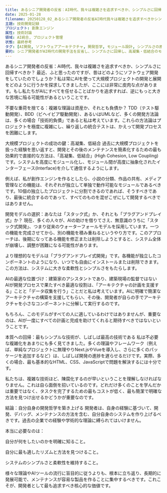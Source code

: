 ```yaml
---
title: あるシニア開発者の反省：AI時代、我々は複雑さを追求すべきか、シンプルさに回帰すべきか
date: 2025-01-28
filename: 20250128_02_あるシニア開発者の反省AI時代我々は複雑さを追求すべきかシンプルさに回帰すべきか.md
主題: 技術開発記録
プロジェクト: 創象エンジン
属性: 技術討論
領域: AI統合, プロジェクト管理
状態: 最終参考
タグ: [AI開発, ソフトウェアアーキテクチャ, 開発哲学, モジュール設計, シンプルさの原則]
要約: シニア開発者がAI時代の開発手法を反省し、シンプルさに回帰し、高凝集・低結合のモジュール設計を採用し、AIを現場監督ではなくアーキテクチャアシスタントとして位置づけることを主張する。
---
```


あるシニア開発者の反省：AI時代、我々は複雑さを追求すべきか、シンプルさに回帰すべきか？
最近、ふと思ったのですが、昔はどのようにソフトウェア開発をしていたのでしょうか？私は常にAIを使って大規模プロジェクトの開発と展開をどのように行うかを探求してきましたが、ここには非常に皮肉な点があります。もし私たちがAIにすべてを任せることばかりを追求すれば、逆にもっと大きな苦境に陥る可能性があるということです。

不要な重荷を捨てる：複雑な理論は資産か、それとも負債か？
TDD（テスト駆動開発）、BDD（ビヘイビア駆動開発）、あるいはUMLなど、多くの開発方法論は、多くの場合「技術的負債」であると私は考えています。これらの方法論はプロジェクトを極度に複雑にし、繰り返しの統合テストは、かえって開発プロセスを困難にします。

大規模プロジェクトの成功の鍵：高凝集、低結合
過去に大規模プロジェクトを扱った経験を思い返すと、開発とその後のメンテナンスを簡素化するための最も効果的で直接的な方法は、「高凝集、低結合」(High Cohesion, Low Coupling)です。システムを高度にモジュール化し、モジュール間が高度に抽象化されたインターフェース(Interface)を介して通信するようにします。

例えば、私が創作エンジンを作るとしたら、小説の分類、作品の共有、メディア管理などの機能は、それぞれが独立して単独で動作可能なモジュールであるべきです。10個の独立したプロジェクトに分割できるのであれば、そうすべきであり、最後に統合するのであって、すべてのものを混ぜこぜにして開発するべきではありません。

開発モデルの選択：あなたは「スタック式」か、それとも「プラグアンドプレイ式」か？
現在、多くの人々が、AIの助けを借りてさえ、無意識のうちに「スタック式開発」、つまり従来のウォーターフォールモデルを採用しています。一つの機能を完成させてから、別の機能を積み重ねるというやり方です。このアプローチは、後期になってある機能を修正または削除しようとすると、システム全体が崩壊し、調整が困難になる可能性があります。

より理想的なモデルは「プラグアンドプレイ式開発」です。各機能が独立したコンポーネントのようになり、いつでも自由にインストールまたは削除できます。この方法は、システムに大きな柔軟性とシンプルさをもたらします。

AIの最適な位置づけ：建築家のアシスタントであり、建築現場の監督ではない
AIが開発プロセスで果たすべき最適な役割は、「アーキテクチャの計画を支援する」ことと「データ収集を行う」ことだと私は考えています。AIに明確で簡潔なアーキテクチャの構築を支援してもらい、その後、開発者が自らの手でアーキテクチャを小さなコンポーネントに分解して実行するのです。

もちろん、このモデルがすべての人に適しているわけではありませんが、重要なのは、AIが一度にすべての計画と完成を助けてくれると期待すべきではないということです。

本質への回帰：最もシンプルな技術が、しばしば最高の技術である
私は不必要な複雑化をあまりにも多く見てきました。多くの理論やフレームワーク（例えば、単純なプロジェクトに無理やりNext.jsやVueを導入し、さらに多くのパッケージを追加するなど）は、しばしば開発の進捗を遅らせるだけです。実際、多くの場合、最も基本的なHTML、CSS、JavaScriptで問題を解決するには十分です。

私たちは、複雑な技術ほど、陳腐化するのが早いということを理解しなければなりません。これは自ら面倒を招いているのです。どれだけ多くのことを学んだかは重要ではなく、タスクを完了するための最もコストが低く、最も簡潔で明確な方法を見つけ出せるかどうかが重要なのです。

結論：自分自身の開発哲学を築き上げる
開発者は、自身の経験に基づいて、開発、デバッグ、メンテナンスの方法を含む、自分自身のシステムを作り上げるべきです。過去の企業での経験や学術的な理論に縛られてはいけません。

本当に必要なのは：

自分が何をしたいのかを明確に知ること。

自分に最も適したリズムと方法を見つけること。

システムのシンプルさと柔軟性を維持すること。

様々な理論やAIツールの流行に盲目的に従うよりも、根本に立ち返り、長期的に発展可能で、メンテナンスが容易な製品を作ることに集中するべきです。これこそが、開発者として最も追求すべき核心的な価値です。
